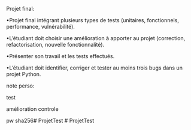 Projet final:

•Projet final intégrant plusieurs types de tests (unitaires, fonctionnels, performance, vulnérabilité).

•L’étudiant doit choisir une amélioration à apporter au projet (correction, refactorisation, nouvelle fonctionnalité).

•Présenter son travail et les tests effectués.

•L’étudiant doit identifier, corriger et tester au moins trois bugs dans un projet Python.



note perso:

test

amélioration 
controle 

pw sha256#   P r o j e t T e s t  
 #   P r o j e t T e s t  
 